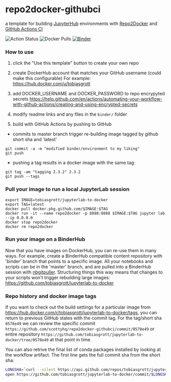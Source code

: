 # repo2docker-githubci
a template for building [JupyterHub](https://jupyter.org/hub) environments with [Repo2Docker](https://repo2docker.readthedocs.io/en/latest/) and [GitHub Actions CI](https://help.github.com/en/actions/automating-your-workflow-with-github-actions) 

![Action Status](https://github.com/tobiasgrott/jupyterlab-to-docker/workflows/Repo2Docker/badge.svg)
![Docker Pulls](https://img.shields.io/docker/pulls/tobiasgrott/jupyterlab-to-docker)
[![Binder](https://mybinder.org/badge_logo.svg)](https://mybinder.org/v2/gh/tobiasgrott/jupyterlab-to-docker/master?urlpath=lab)

### How to use

1) click the "Use this template" button to create your own repo

1) create DockerHub account that matches your GitHub username
(could make this configurable)
For example: https://hub.docker.com/u/tobiasgrott

1) add DOCKER_USERNAME and DOCKER_PASSWORD to repo encrypyted secrets
https://help.github.com/en/actions/automating-your-workflow-with-github-actions/creating-and-using-encrypted-secrets

1) modify readme links and any files in the `binder/` folder

1) build with GitHub Actions by pushing to GitHub
* commits to master branch trigger re-building image tagged by github short sha and 'latest'
```
git commit -a -m "modified binder/environment to my liking"
git push
```
* pushing a tag results in a docker image with the same tag:
```
git tag -am "tagging 2.3.2" 2.3.2
git push --tags
```

### Pull your image to run a local JupyterLab session
```
export IMAGE=tobiasgrott/jupyterlab-to-docker
export TAG=latest
docker pull docker.pkg.github.com/$IMAGE:$TAG
docker run -it --name repo2docker -p 8888:8888 $IMAGE:$TAG jupyter lab --ip 0.0.0.0
docker stop repo2docker
docker rm repo2docker
```

### Run your image on a BinderHub
Now that you have images on DockerHub, you can re-use them in many ways. For example, create a BinderHub compatible content repository with 'binder' branch that points to a specific image. All your notebooks and scripts can be in the 'master' branch, and are pulled into a BinderHub session with [nbgitpuller](https://github.com/jupyterhub/nbgitpuller). Structuring things this way means that changes to your scripts won't trigger rebuilding large images:
https://github.com/tobiasgrott/jupyterlab-to-docker


### Repo history and docker image tags
If you want to check out the build settings for a particular image from https://hub.docker.com/r/tobiasgrott/jupyterlab-to-docker/tags, you can return to previous GitHub states with the commit tag. For the tag/short sha `0578e49` we can review the specific commit `https://github.com/scottyhq/repo2docker-githubci/commit/0578e49` or entire repository `https://github.com/tobiasgrott/jupyterlab-to-docker/tree/0578e49` at that point in time.

You can also retrive the final list of conda packages installed by looking at the workflow artifact. The first line gets the full commit sha from the short sha:
```bash
LONGSHA=`curl --silent https://api.github.com/repos/tobiasgrott/jupyterlab-to-docker/commits/0578e49 | jq ".sha”`
open https://github.com/tobiasgrott/jupyterlab-to-docker/commit/$LONGSHA/checks
```
